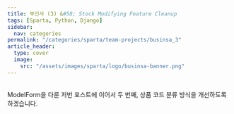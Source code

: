```yaml
---
title: 부신사 (3) &#58; Stock Modifying Feature Cleanup
tags: [Sparta, Python, Django]
sidebar:
  nav: categories
permalink: "/categories/sparta/team-projects/businsa_3"
article_header:
  type: cover
  image:
    src: "/assets/images/sparta/logo/businsa-banner.png"
---
```


<!-- more -->

<br/> ModelForm을 다룬 저번 포스트에 이어서 두 번째, 상품 코드 분류 방식을 개선하도록 하겠습니다.
